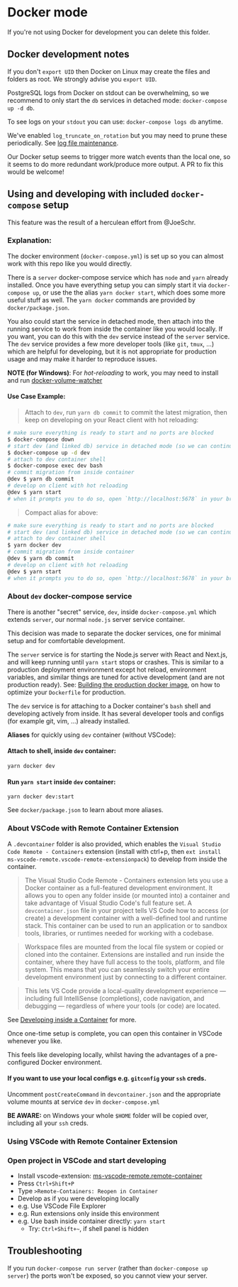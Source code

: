 # Docker mode

If you're not using Docker for development you can delete this folder.

## Docker development notes

If you don't `export UID` then Docker on Linux may create the files and
folders as root. We strongly advise you `export UID`.

PostgreSQL logs from Docker on stdout can be overwhelming, so we recommend to
only start the `db` services in detached mode: `docker-compose up -d db`.

To see logs on your `stdout` you can use: `docker-compose logs db` anytime.

We've enabled `log_truncate_on_rotation` but you may need to prune these
periodically. See [log file
maintenance](https://www.postgresql.org/docs/current/logfile-maintenance.html).

Our Docker setup seems to trigger more watch events than the local one, so
it seems to do more redundant work/produce more output. A PR to fix this
would be welcome!

## Using and developing with included `docker-compose` setup

This feature was the result of a herculean effort from @JoeSchr.

### Explanation:

The docker environment (`docker-compose.yml`) is set up so you can almost work with this repo like you would directly.

There is a `server` docker-compose service which has `node` and `yarn` already installed. Once you have everything setup
you can simply start it via `docker-compose up`,
or use the the alias `yarn docker start`, which does some more useful stuff as well. The `yarn docker` commands are provided by `docker/package.json`.

You also could start the service in detached mode, then attach into the running service to work from inside the container like you would locally. If you want, you can do this with the `dev` service instead of the `server` service. The `dev` service provides a few more developer tools (like `git`, `tmux`, ...) which are helpful for developing, but it is not appropriate for production usage and may make it harder to reproduce issues.

**NOTE (for Windows)**: For _hot-reloading_ to work, you may need to install and run [docker-volume-watcher](https://github.com/merofeev/docker-windows-volume-watcher)

#### Use Case Example:

> Attach to `dev`, run `yarn db commit` to commit the latest migration, then keep on developing on your React client with hot reloading:

```sh
# make sure everything is ready to start and no ports are blocked
$ docker-compose down
# start dev (and linked db) service in detached mode (so we can continue typing)
$ docker-compose up -d dev
# attach to dev container shell
$ docker-compose exec dev bash
# commit migration from inside container
@dev $ yarn db commit
# develop on client with hot reloading
@dev $ yarn start
# when it prompts you to do so, open `http://localhost:5678` in your browser
```

> Compact alias for above:

```sh
# make sure everything is ready to start and no ports are blocked
# start dev (and linked db) service in detached mode (so we can continue typing)
# attach to dev container shell
$ yarn docker dev
# commit migration from inside container
@dev $ yarn db commit
# develop on client with hot reloading
@dev $ yarn start
# when it prompts you to do so, open `http://localhost:5678` in your browser
```

### About `dev` docker-compose service

There is another "secret" service, `dev`, inside `docker-compose.yml` which
extends `server`, our normal `node.js` server service container.

This decision was made to separate the docker services, one for minimal setup and for comfortable development.

The `server` service is for starting the Node.js server with React and Next.js, and will keep running until `yarn start` stops or crashes.
This is similar to a production deployment environment except hot reload, environment variables, and similar things are tuned for active development (and are not production ready).
See:
[Building the production docker image](#building_the_production_docker_image),
on how to optimize your `Dockerfile` for production.

The `dev` service is for attaching to a Docker container's `bash` shell and developing
actively from inside. It has several developer tools and configs (for example git, vim,
...) already installed.

**Aliases** for quickly using `dev` container (without VSCode):

#### Attach to shell, inside `dev` container:

```
yarn docker dev
```

#### Run `yarn start` inside `dev` container:

```
yarn docker dev:start
```

See `docker/package.json` to learn about more aliases.

### About VSCode with Remote Container Extension

A `.devcontainer` folder is also provided, which enables the `Visual Studio Code Remote - Containers` extension (install with ctrl+p, then `ext install ms-vscode-remote.vscode-remote-extensionpack`) to develop from inside the container.

> The Visual Studio Code Remote - Containers extension lets you use a Docker container as a full-featured development environment. It allows you to open any folder inside (or mounted into) a container and take advantage of Visual Studio Code's full feature set. A `devcontainer.json` file in your project tells VS Code how to access (or create) a development container with a well-defined tool and runtime stack. This container can be used to run an application or to sandbox tools, libraries, or runtimes needed for working with a codebase.

> Workspace files are mounted from the local file system or copied or cloned into the container. Extensions are installed and run inside the container, where they have full access to the tools, platform, and file system. This means that you can seamlessly switch your entire development environment just by connecting to a different container.

> This lets VS Code provide a local-quality development experience — including full IntelliSense (completions), code navigation, and debugging — regardless of where your tools (or code) are located.

See [Developing inside a Container](https://code.visualstudio.com/docs/remote/containers) for more.

Once one-time setup is complete, you can open this container in VSCode whenever you like.

This feels like developing locally, whilst having the advantages of a pre-configured Docker environment.

#### If you want to use your local configs e.g. `gitconfig` your `ssh` creds.

Uncomment `postCreateCommand` in `devcontainer.json` and the appropriate volume mounts
at service `dev` in `docker-compose.yml`

**BE AWARE:** on Windows your whole `$HOME` folder will be copied over, including all your `ssh` creds.

### Using VSCode with Remote Container Extension

### Open project in VSCode and start developing

- Install vscode-extension: [ms-vscode-remote.remote-container](https://marketplace.visualstudio.com/items?itemName=ms-vscode-remote.remote-containers)
- Press `Ctrl+Shift+P`
- Type `>Remote-Containers: Reopen in Container`
- Develop as if you were developing locally
- e.g. Use VSCode File Explorer
- e.g. Run extensions only inside this environment
- e.g. Use bash inside container directly: `yarn start`
  - Try: `Ctrl+Shift+~`, if shell panel is hidden

## Troubleshooting

If you run `docker-compose run server` (rather than `docker-compose up server`) the ports won't be exposed, so you cannot view your server.

